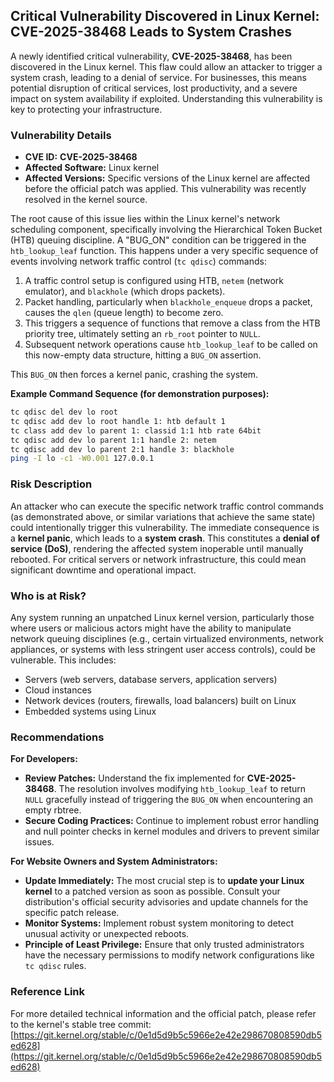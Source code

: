 ## Critical Vulnerability Discovered in Linux Kernel: CVE-2025-38468 Leads to System Crashes

A newly identified critical vulnerability, **CVE-2025-38468**, has been discovered in the Linux kernel. This flaw could allow an attacker to trigger a system crash, leading to a denial of service. For businesses, this means potential disruption of critical services, lost productivity, and a severe impact on system availability if exploited. Understanding this vulnerability is key to protecting your infrastructure.

### Vulnerability Details

*   **CVE ID:** **CVE-2025-38468**
*   **Affected Software:** Linux kernel
*   **Affected Versions:** Specific versions of the Linux kernel are affected before the official patch was applied. This vulnerability was recently resolved in the kernel source.

The root cause of this issue lies within the Linux kernel's network scheduling component, specifically involving the Hierarchical Token Bucket (HTB) queuing discipline. A "BUG_ON" condition can be triggered in the `htb_lookup_leaf` function. This happens under a very specific sequence of events involving network traffic control (`tc qdisc`) commands:

1.  A traffic control setup is configured using HTB, `netem` (network emulator), and `blackhole` (which drops packets).
2.  Packet handling, particularly when `blackhole_enqueue` drops a packet, causes the `qlen` (queue length) to become zero.
3.  This triggers a sequence of functions that remove a class from the HTB priority tree, ultimately setting an `rb_root` pointer to `NULL`.
4.  Subsequent network operations cause `htb_lookup_leaf` to be called on this now-empty data structure, hitting a `BUG_ON` assertion.

This `BUG_ON` then forces a kernel panic, crashing the system.

**Example Command Sequence (for demonstration purposes):**

```bash
tc qdisc del dev lo root
tc qdisc add dev lo root handle 1: htb default 1
tc class add dev lo parent 1: classid 1:1 htb rate 64bit
tc qdisc add dev lo parent 1:1 handle 2: netem
tc qdisc add dev lo parent 2:1 handle 3: blackhole
ping -I lo -c1 -W0.001 127.0.0.1
```

### Risk Description

An attacker who can execute the specific network traffic control commands (as demonstrated above, or similar variations that achieve the same state) could intentionally trigger this vulnerability. The immediate consequence is a **kernel panic**, which leads to a **system crash**. This constitutes a **denial of service (DoS)**, rendering the affected system inoperable until manually rebooted. For critical servers or network infrastructure, this could mean significant downtime and operational impact.

### Who is at Risk?

Any system running an unpatched Linux kernel version, particularly those where users or malicious actors might have the ability to manipulate network queuing disciplines (e.g., certain virtualized environments, network appliances, or systems with less stringent user access controls), could be vulnerable. This includes:

*   Servers (web servers, database servers, application servers)
*   Cloud instances
*   Network devices (routers, firewalls, load balancers) built on Linux
*   Embedded systems using Linux

### Recommendations

**For Developers:**

*   **Review Patches:** Understand the fix implemented for **CVE-2025-38468**. The resolution involves modifying `htb_lookup_leaf` to return `NULL` gracefully instead of triggering the `BUG_ON` when encountering an empty rbtree.
*   **Secure Coding Practices:** Continue to implement robust error handling and null pointer checks in kernel modules and drivers to prevent similar issues.

**For Website Owners and System Administrators:**

*   **Update Immediately:** The most crucial step is to **update your Linux kernel** to a patched version as soon as possible. Consult your distribution's official security advisories and update channels for the specific patch release.
*   **Monitor Systems:** Implement robust system monitoring to detect unusual activity or unexpected reboots.
*   **Principle of Least Privilege:** Ensure that only trusted administrators have the necessary permissions to modify network configurations like `tc qdisc` rules.

### Reference Link

For more detailed technical information and the official patch, please refer to the kernel's stable tree commit:
[https://git.kernel.org/stable/c/0e1d5d9b5c5966e2e42e298670808590db5ed628](https://git.kernel.org/stable/c/0e1d5d9b5c5966e2e42e298670808590db5ed628)